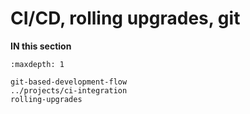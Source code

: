 # CI/CD, rolling upgrades, git



**IN this section**
```{toctree}
:maxdepth: 1

git-based-development-flow
../projects/ci-integration
rolling-upgrades
``` 
